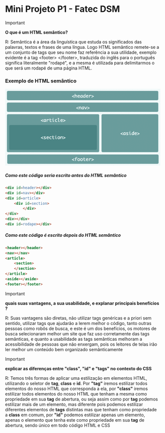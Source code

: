 # Mini Projeto P1 - Fatec DSM

> [!IMPORTANT]
> **O que é um HTML semântico?**
> 
> R: Semântica é a área da linguística que estuda os significados das palavras, textos e frases de uma língua. Logo HTML semântico remete-se a um conjunto de tags que seu nome faz referência a sua utilidade, exemplo evidente é a tag  \<footer\> \</footer\>, traduzida do inglês para o português significa literalmente "rodapé", e a mesma é utilizada para delimitarmos o que será um rodapé de uma página HTML.

### Exemplo de HTML semântico
![imagem de um template html semântico](./assets/imgs/htmlSemantico.png)

##### Como este código seria escrito antes do HTML semântico

```html
<div id=header></div>
<div id=nav></div>
<div id=article>
    <div id=section>
        </div>
</div>
<div></div>
<div id=rodape></div>
```

##### Como este código é escrito depois do HTML semântico

```html
<header></header>
<nav></nav>
<article>
    <section>
    </section>
</article>
<aside></aside>
<footer></footer>
```


> [!IMPORTANT]
> **quais suas vantagens, a sua usabilidade, e explanar  principais benefícios ?**
> 
> R: Suas vantagens são diretas, não utilizar tags genéricas e a priori sem sentido, utilizar tags que ajudarão a lerem melhor o código, tanto outras pessoas como robôs de busca, e este é um dos benefícios, os motores de busca selecionaram melhor um site que faz uso corretamente das tags semânticas, e quanto a usabilidade as tags semânticas melhoram a acessibilidade de pessoas que não enxergam, pois os leitores de telas irão ler melhor um conteúdo bem organizado semânticamente



> [!IMPORTANT]
> **explicar as diferenças entre "class", "id" e "tags" no contexto do CSS**
> 
> R: Temos três formas de aplicar uma estilização em elementos HTML, utilizando o seletor de **tag**, **class** e **id**. Por **"tag"** iremos estilizar todos elementos do nosso HTML que corresponda a ela, por **"class"** iremos estilizar todos elementos do nosso HTML que tenham a mesma como propriedade em sua **tag** de abertura, ou seja assim como por **tag** podemos estilizar mais de um elemento, mas diferente pois podemos estilizar diferentes elementos de **tags** distintas mas que tenham como propriedade a **class** em comum, por **"id"** podemos estilizar apenas um elemento, apenas o elemento que tenha este como propriedade em sua **tag** de abertura, sendo único em todo código HTML e CSS 